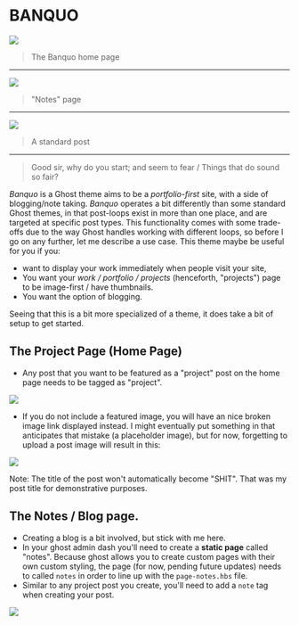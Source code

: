 # BANQUO

![](https://cloud.githubusercontent.com/assets/12987958/17832477/c98d1154-66d1-11e6-99c4-07c22f95f1d1.png)

> The Banquo home page

***
![](https://cloud.githubusercontent.com/assets/12987958/17832474/c98a63c8-66d1-11e6-8230-25f6b9a316fc.png)

> "Notes" page

***
![](https://cloud.githubusercontent.com/assets/12987958/17832473/c98a0176-66d1-11e6-9d6d-f9435353285a.png)

> A standard post

***


> Good sir, why do you start; and seem to fear / Things that do sound so fair?

_Banquo_ is a Ghost theme aims to be a _portfolio-first_ site, with a side of blogging/note taking. _Banquo_ operates a bit differently than some standard Ghost themes, in that post-loops exist in more than one place, and are targeted at specific post types. This functionality comes with some trade-offs due to the way Ghost handles working with different loops, so before I go on any further, let me describe a use case. This theme maybe be useful for you if you:

- want to display your work immediately when people visit your site,
- You want your _work / portfolio / projects_ (henceforth, "projects") page to be image-first / have thumbnails.
- You want the option of blogging.  

Seeing that this is a bit more specialized of a theme, it does take a bit of setup to get started.

## The Project Page (Home Page)

- Any post that you want to be featured as a "project" post on the home page needs to be tagged as "project".

![](https://cloud.githubusercontent.com/assets/12987958/17832476/c98d100a-66d1-11e6-99ab-b9dc014ba807.png)

- If you do not include a featured image, you will have an nice broken image link displayed instead. I might eventually put something in that anticipates that mistake (a placeholder image), but for now, forgetting to upload a post image will result in this:

![](https://cloud.githubusercontent.com/assets/12987958/17832472/c97c8c76-66d1-11e6-84fe-d08a6d9df491.png)

Note: The title of the post won't automatically become "SHIT". That was my post title for demonstrative purposes.

## The Notes / Blog page.

- Creating a blog is a bit involved, but stick with me here.
- In your ghost admin dash you'll need to create a **static page** called "notes". Because ghost allows you to create custom pages with their own custom styling, the page (for now, pending future updates) needs to called `notes` in order to line up with the `page-notes.hbs` file.
- Similar to any project post you create, you'll need to add a `note` tag when creating your post.

![](https://cloud.githubusercontent.com/assets/12987958/17832475/c98bbe30-66d1-11e6-97b7-452c0186cdbc.png)
